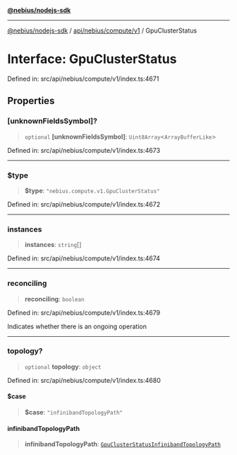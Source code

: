 [**@nebius/nodejs-sdk**](../../../../../README.md)

---

[@nebius/nodejs-sdk](../../../../../README.md) / [api/nebius/compute/v1](../README.md) / GpuClusterStatus

# Interface: GpuClusterStatus

Defined in: src/api/nebius/compute/v1/index.ts:4671

## Properties

### \[unknownFieldsSymbol\]?

> `optional` **\[unknownFieldsSymbol\]**: `Uint8Array`\<`ArrayBufferLike`\>

Defined in: src/api/nebius/compute/v1/index.ts:4673

---

### $type

> **$type**: `"nebius.compute.v1.GpuClusterStatus"`

Defined in: src/api/nebius/compute/v1/index.ts:4672

---

### instances

> **instances**: `string`[]

Defined in: src/api/nebius/compute/v1/index.ts:4674

---

### reconciling

> **reconciling**: `boolean`

Defined in: src/api/nebius/compute/v1/index.ts:4679

Indicates whether there is an ongoing operation

---

### topology?

> `optional` **topology**: `object`

Defined in: src/api/nebius/compute/v1/index.ts:4680

#### $case

> **$case**: `"infinibandTopologyPath"`

#### infinibandTopologyPath

> **infinibandTopologyPath**: [`GpuClusterStatusInfinibandTopologyPath`](GpuClusterStatusInfinibandTopologyPath.md)
